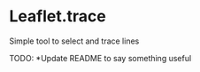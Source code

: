 # Leaflet.trace
 Simple tool to select and trace lines

TODO:
*Update README to say something useful